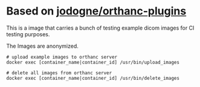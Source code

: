 # Based on [jodogne/orthanc-plugins](https://hub.docker.com/r/jodogne/orthanc-plugins/)

This is a image that carries a bunch of testing example dicom images for CI testing purposes.

The Images are anonymized.

```shell
# upload example images to orthanc server
docker exec [container_name|container_id] /usr/bin/upload_images

# delete all images from orthanc server
docker exec [container_name|container_id] /usr/bin/delete_images
```